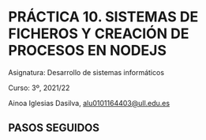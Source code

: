 # PRÁCTICA 10. SISTEMAS DE FICHEROS Y CREACIÓN DE PROCESOS EN NODEJS

Asignatura: Desarrollo de sistemas informáticos

Curso: 3º, 2021/22

Ainoa Iglesias Dasilva, alu0101164403@ull.edu.es


## PASOS SEGUIDOS